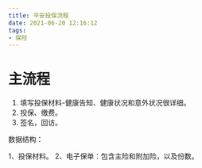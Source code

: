 ```yaml
---
title: 平安投保流程
date: 2021-06-20 12:16:12
tags:
- 保险
---
```

# 主流程

1. 填写投保材料-健康告知、健康状况和意外状况很详细。
2. 投保、缴费。
3. 签名，回访。

数据结构：

1、投保材料。
2、电子保单：包含主险和附加险，以及份数。
